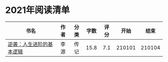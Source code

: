 # 2021年阅读清单

| 书名                                                      | 作者 | 分类 | 字数 | 评分 |  开始  |  结束  |
| --------------------------------------------------------- | :--: | :--: | :--: | :--: | :----: | :----: |
| [逆袭：人生进阶的基本逻辑](./逆袭：人生进阶的基本逻辑.md) | 李源 | 传记 | 15.8 | 7.1  | 210101 | 210104 |

